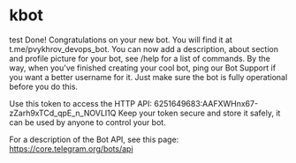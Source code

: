 # kbot
test 
Done! Congratulations on your new bot. You will find it at t.me/pvykhrov_devops_bot. You can now add a description, about section and profile picture for your bot, see /help for a list of commands. By the way, when you've finished creating your cool bot, ping our Bot Support if you want a better username for it. Just make sure the bot is fully operational before you do this.

Use this token to access the HTTP API:
6251649683:AAFXWHnx67-zZarh9xTCd_qpE_n_NOVLI1Q
Keep your token secure and store it safely, it can be used by anyone to control your bot.

For a description of the Bot API, see this page: https://core.telegram.org/bots/api